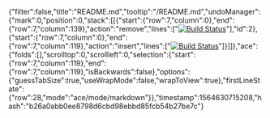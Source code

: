 {"filter":false,"title":"README.md","tooltip":"/README.md","undoManager":{"mark":0,"position":0,"stack":[[{"start":{"row":7,"column":0},"end":{"row":7,"column":139},"action":"remove","lines":["[![Build Status](https://travis-ci.org/walkinthedawg/JoinMeInSports.svg?branch=master)](https://travis-ci.org/walkinthedawg/JoinMeInSports)"],"id":2},{"start":{"row":7,"column":0},"end":{"row":7,"column":119},"action":"insert","lines":["[![Build Status](https://travis-ci.org/walkinthedawg/jmis.svg?branch=master)](https://travis-ci.org/walkinthedawg/jmis)"]}]]},"ace":{"folds":[],"scrolltop":0,"scrollleft":0,"selection":{"start":{"row":7,"column":119},"end":{"row":7,"column":119},"isBackwards":false},"options":{"guessTabSize":true,"useWrapMode":false,"wrapToView":true},"firstLineState":{"row":28,"mode":"ace/mode/markdown"}},"timestamp":1564630715208,"hash":"b26a0abb0ee8798d6cbd98ebbd85fcb54b27be7c"}